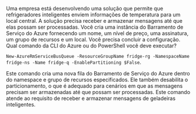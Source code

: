 Uma empresa está desenvolvendo uma solução que permite que refrigeradores inteligentes enviem informações de temperatura para um local central. A solução precisa receber e armazenar mensagens até que elas possam ser processadas. Você cria uma instância do Barramento de Serviço do Azure fornecendo um nome, um nível de preço, uma assinatura, um grupo de recursos e um local. Você precisa concluir a configuração. Qual comando da CLI do Azure ou do PowerShell você deve executar?

`New-AzureRmServiceBusQueue -ResourceGroupName fridge-rg -NamespaceName fridge-ns -Name fridge-q -EnablePartitioning $False`.

Este comando cria uma nova fila do Barramento de Serviço do Azure dentro do namespace e grupo de recursos especificados. Ele também desabilita o particionamento, o que é adequado para cenários em que as mensagens precisam ser armazenadas até que possam ser processadas. Este comando atende ao requisito de receber e armazenar mensagens de geladeiras inteligentes.